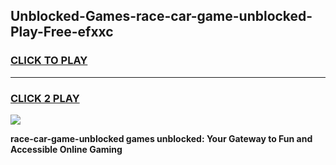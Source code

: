 
## Unblocked-Games-race-car-game-unblocked-Play-Free-efxxc
<h3>
<a href="https://premium76.site?title=race-car-game-unblocked&ref=19M">CLICK TO PLAY</a></h3>
<hr>

<h3>
<a href="https://premium76.site?title=race-car-game-unblocked&ref=19M">CLICK 2 PLAY</a>
  
</h3>

<a href="https://premium76.site?title=race-car-game-unblocked&ref=19M"><img src="https://clearcache.store/games.png"></a>


**race-car-game-unblocked games unblocked: Your Gateway to Fun and Accessible Online Gaming**
